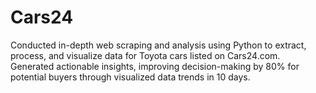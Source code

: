 # Cars24
Conducted in-depth web scraping and analysis using Python to extract, process, and visualize data for Toyota cars listed on Cars24.com. 
Generated actionable insights, improving decision-making by 80% for potential buyers through visualized data trends in 10 days. 
